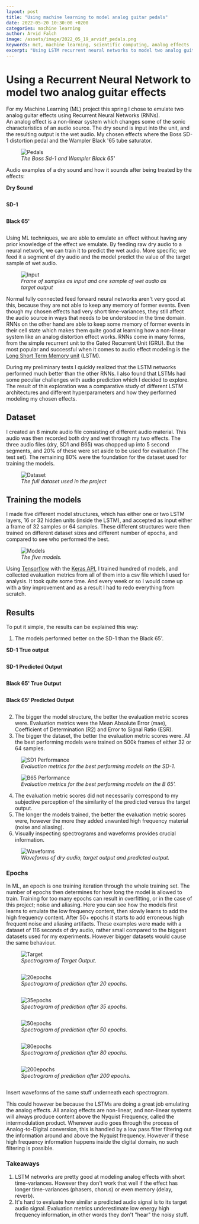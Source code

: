 ```yaml
---
layout: post
title: "Using machine learning to model analog guitar pedals"
date: 2022-05-20 10:30:00 +0200
categories: machine learning
author: Arvid Falch
image: /assets/image/2022_05_19_arvidf_pedals.png
keywords: mct, machine learning, scientific computing, analog effects
excerpt: "Using LSTM recurrent neural networks to model two analog guitar pedals."
---
```




# **Using a Recurrent Neural Network to model two analog guitar effects**

For my Machine Learning (ML) project this spring I chose to emulate two analog guitar effects using Recurrent Neural Networks (RNNs).  
An analog effect is a non-linear system which changes some of the sonic characteristics of an audio source. The dry sound is input into the unit, and the resulting output is the wet audio. My chosen effects where the Boss SD-1 distortion pedal and the Wampler Black '65 tube saturator.



<figure style="float: none">
   <img src="/assets/image/2022_05_19_arvidf_pedals.png" alt="Pedals" title="" width="auto" />
   <figcaption><i>The Boss Sd-1 and Wampler Black 65'</i></figcaption>
</figure>

Audio examples of a dry sound and how it sounds after being treated by the effects:

**Dry Sound**

<div class="waveform" id="Dry_1"></div>

**SD-1**

<div class="waveform" id="SD1_1"></div>

**Black 65'**

<div class="waveform" id="B65_1"></div>

Using ML techniques, we are able to emulate an effect without having any prior knowledge of the effect we emulate. By feeding raw dry audio to a neural network, we can train it to predict the wet audio. More specific; we feed it a segment of dry audio and the model predict the value of the target sample of wet audio.

<figure style="float: none">
   <img src="/assets/image/2022_05_19_arvidf_feature_input.png" alt="Input" title="" width="auto" />
   <figcaption><i>Frame of samples as input and one sample of wet audio as target output</i></figcaption>
</figure>


Normal fully connected feed forward neural networks aren't very good at this, because they are not able to keep any memory of former events. Even though my chosen effects had very short time-variances, they still affect the audio source in ways that needs to be understood in the time domain. RNNs on the other hand are able to keep some memory of former events in their cell state which makes them quite good at learning how a non-linear system like an analog distortion effect works.
RNNs come in many forms, from the simple recurrent unit to the Gated Recurrent Unit (GRU). But the most popular and successful when it comes to audio effect modeling is the [Long Short Term Memory unit](https://colah.github.io/posts/2015-08-Understanding-LSTMs/) (LSTM).

During my preliminary tests I quickly realized that the LSTM networks performed much better than the other RNNs. I also found that LSTMs had some peculiar challenges with audio prediction which I decided to explore. The result of this exploration was a comparative study of different LSTM architectures and different hyperparameters and how they performed modeling my chosen effects.

## **Dataset**

I created an 8 minute audio file consisting of different audio material. This audio was then recorded both dry and wet through my two effects. The three audio files (dry, SD1 and B65) was chopped up into 5 second segments, and 20% of these were set aside to be used for evaluation (The test set). The remaining 80% were the foundation for the dataset used for training the models.

<figure style="float: none">
   <img src="/assets/image/2022_05_19_arvidf_DatasetDryNotated.png" alt="Dataset" title="" width="auto" />
   <figcaption><i>The full dataset used in the project</i></figcaption>
</figure>

## **Training the models**

I made five different model structures, which has either one or two LSTM layers, 16 or 32 hidden units (inside the LSTM), and accepted as input either a frame of 32 samples or 64 samples. These different structures were then trained on different dataset sizes and different number of epochs, and compared to see who performed the best.

<figure style="float: none">
   <img src="/assets/image/2022_05_19_arvidf_models.png" alt="Models" title="" width="auto" />
   <figcaption><i>The five models.</i></figcaption>
</figure>


Using [Tensorflow](https://www.tensorflow.org/) with the [Keras API](https://keras.io/), I trained hundred of models, and collected evaluation metrics from all of them into a csv file which I used for analysis. It took quite some time.
And every week or so I would come up with a tiny improvement and as a result I had to redo everything from scratch.

## **Results**

To put it simple, the results can be explained this way:

1. The models performed better on the SD-1 than the Black 65'.

**SD-1 True output**

<div class="waveform" id="SD1_True"></div>

**SD-1 Predicted Output**

<div class="waveform" id="SD1_Predicted"></div>

**Black 65' True Output**

<div class="waveform" id="B65_True"></div>


**Black 65' Predicted Output**

<div class="waveform" id="B65_Predicted"></div>


2. The bigger the model structure, the better the evaluation metric scores were. Evaluation metrics were the Mean Absolute Error (mae), Coefficient of Determination (R2) and Error to Signal Ratio (ESR).
3. The bigger the dataset, the better the evaluation metric scores were.
All the best performing models were trained on 500k frames of either 32 or 64 samples.

<figure style="float: none">
   <img src="/assets/image/2022_05_19_arvidf_SD1_perf.png" alt="SD1 Performance" title="" width="auto" />
   <figcaption><i>Evaluation metrics for the best performing models on the SD-1.</i></figcaption>
</figure>

<figure style="float: none">
   <img src="/assets/image/2022_05_19_arvidf_B65_perf.png" alt="B65 Performance" title="" width="auto" />
   <figcaption><i>Evaluation metrics for the best performing models on the B 65'.</i></figcaption>
</figure>

4. The evaluation metric scores did not necessarily correspond to my subjective perception of the similarity of the predicted versus the target output.
5. The longer the models trained, the better the evaluation metric scores were, however the more they added unwanted high frequency material (noise and aliasing).
6. Visually inspecting spectrograms and waveforms provides crucial information.


<figure style="float: none">
   <img src="/assets/image/2022_05_19_arvidf_waveformcompare 2.png" alt="Waveforms" title="" width="auto" />
   <figcaption><i>Waveforms of dry audio, target output and predicted output.</i></figcaption>
</figure>

### **Epochs**

In ML, an epoch is one training iteration through the whole training set. The number of epochs then determines for how long the model is allowed to train. Training for too many epochs can result in overfitting, or in the case of this project; noise and aliasing.
Here you can see how the models first learns to emulate the low frequency content, then slowly learns to add the high frequency content. After 50+ epochs it starts to add erroneous high frequent noise and aliasing artifacts.
These examples were made with a dataset of 116 seconds of dry audio, rather small compared to the biggest datasets used for my experiments. However bigger datasets would cause the same behaviour.  


<figure style="float: none">
   <img src="/assets/image/2022_05_19_arvidf_target_output.png" alt="Target" title="" width="auto" />
   <figcaption><i>Spectrogram of Target Output.</i></figcaption>
</figure>

<div class="waveform" id="Target_output"></div>

<figure style="float: none">
   <img src="/assets/image/2022_05_19_arvidf_20epochs.png" alt="20epochs" title="" width="auto" />
   <figcaption><i>Spectrogram of prediction after 20 epochs.</i></figcaption>
</figure>

<div class="waveform" id="20_epochs"></div>

<figure style="float: none">
   <img src="/assets/image/2022_05_19_arvidf_35epochs.png" alt="35epochs" title="" width="auto" />
   <figcaption><i>Spectrogram of prediction after 35 epochs.</i></figcaption>
</figure>

<div class="waveform" id="35_epochs"></div>

<figure style="float: none">
   <img src="/assets/image/2022_05_19_arvidf_50epochs.png" alt="50epochs" title="" width="auto" />
   <figcaption><i>Spectrogram of prediction after 50 epochs.</i></figcaption>
</figure>

<div class="waveform" id="50_epochs"></div>

<figure style="float: none">
   <img src="/assets/image/2022_05_19_arvidf_80epochs.png" alt="80epochs" title="" width="auto" />
   <figcaption><i>Spectrogram of prediction after 80 epochs.</i></figcaption>
</figure>

<div class="waveform" id="80_epochs"></div>

<figure style="float: none">
   <img src="/assets/image/2022_05_19_arvidf_200epochs.png" alt="200epochs" title="" width="auto" />
   <figcaption><i>Spectrogram of prediction after 200 epochs.</i></figcaption>
</figure>

<div class="waveform" id="200_epochs"></div>



Insert waveforms of the same stuff underneath each spectrogram.

This could however be because the LSTMs are doing a great job emulating the analog effects. All analog effects are non-linear, and non-linear systems will always produce content above the Nyquist Frequency, called the intermodulation product. Whenever audio goes through the process of Analog-to-Digital conversion, this is handled by a low pass filter filtering out the information around and above the Nyquist frequency. However if these high frequency information happens inside the digital domain, no such filtering is possible.  

### **Takeaways**

1. LSTM networks are pretty good at modeling analog effects with short time-variances. However they don't work that well if the effect has longer time-variances (phasers, chorus) or even memory (delay, reverb).
2. It's hard to evaluate how similar a predicted audio signal is to its target audio signal. Evaluation metrics underestimate low energy high frequency information, in other words they don't "hear" the noisy stuff.









<!-- END OF BLOG POST -->

<style>

.btn {
  color: #fff;
  background-color: #2c3e50;
  border-color: #2c3e50;

  border: 1px solid transparent;
  padding: .375rem .75rem;
  font-size: 1rem;
  border-radius: .25rem;
  transition: color .15s ease-in-out,background-color .15s ease-in-out,border-color .15s ease-in-out,box-shadow .15s ease-in-out;
}

/* Darker background on mouse-over */
.btn:hover {
  background-color: RoyalBlue;

}

button:not(:disabled) {
  cursor: pointer;
}

code {
  color: #e83e8c;
  /* word-wrap: break-word; */
}

.waveform {
  display: flex;
  flex-direction: column;
  width: 90%;
  margin: auto;
}

</style>

<!-- external lib used to display waveforms -->
<!-- <script src="https://unpkg.com/wavesurfer.js"></script> -->
<script src="https://unpkg.com/wavesurfer.js@5.0.1/dist/wavesurfer.js"></script>

<script>

const audioSamples = [

    {
        path: "https://drive.google.com/file/d/1mKtiOOMtzUQa1Ozou1jmnz2r0qWeqUFn/view?usp=sharing",
        anchor: "Dry_1",
        color: "#ffa600",
        alert: false,
    },
    {
        path: "https://drive.google.com/file/d/1lbvtV0v-uYFEg4Q59y8RM3BVPq9FilRb/view?usp=sharing",
        anchor: "SD1_1",
        color: "#328d78",
        alert: false,
    },

    {
        path: "https://drive.google.com/file/d/1DzDGQxoLtHBme7wpy_y8d8maGkJdzUa3/view?usp=sharing",
        anchor: "B65_1",
        color: "#D93821",
        alert: false,
    },
    {
        path: "https://drive.google.com/file/d/1wEl_lvIhuRY2j_mzI-wYZOhN4Y6esbTD/view?usp=sharing",
        anchor: "SD1_True",
        color: "#1869ca",
        alert: false,
    },

    {
       path: "https://drive.google.com/file/d/14HTJUbrXPe3I0Qj2Du2K_E_o1YyT5rwL/view?usp=sharing",
       anchor: "SD1_Predicted",
       color: "blue",
       alert: false,
     },
     {
         path: "https://drive.google.com/file/d/1npqGRivQac6LhKfNWH9E91eMy6pRyd3z/view?usp=sharing",
         anchor: "B65_True",
         color: "#ffa600",
         alert: false,
     },
     {
         path: "https://drive.google.com/file/d/1adZ9fLmdbVOFRTCzfwoXNB1a1V1kgOSC/view?usp=sharing",
         anchor: "B65_Predicted",
         color: "#328d78",
         alert: false,
     },

     {
         path: "https://drive.google.com/file/d/1J1ckPldAUqdNqm0iJiUYEKGgXNfzCwzW/view?usp=sharing",
         anchor: "Target_output",
         color: "#D93821",
         alert: false,
     },
     {
         path: "https://drive.google.com/file/d/18NQtj-TN88X40epJfKIKwRCRqRe4Fkyp/view?usp=sharing",
         anchor: "20_epochs",
         color: "#1869ca",
         alert: false,
     },

     {
        path: "https://drive.google.com/file/d/1IafeEEwyPOIgRBUWohhbbcJUBmp_FInE/view?usp=sharing",
        anchor: "35_epochs",
        color: "blue",
        alert: false,
      },
      {
         path: "https://drive.google.com/file/d/1FB1B2fPsPZh--wGqryFLCUO1xb2aIEx9/view?usp=sharing",
         anchor: "50_epochs",
         color: "blue",
         alert: false,
       },
       {
           path: "https://drive.google.com/file/d/10m7rughAsOHkQqaiXI7Ub4TjOkb_Rriw/view?usp=sharing",
           anchor: "80_epochs",
           color: "#ffa600",
           alert: false,
       },
       {
           path: "https://drive.google.com/file/d/1J2xJDvCTdVScqtM2NIJodYYLwCsyJ6GQ/view?usp=sharing",
           anchor: "200_epochs",
           color: "#328d78",
           alert: false,
       },


];

const addPlayText = (sample) => "Play" + (sample.alert ? "  ⚠️" : "");

audioSamples.forEach((sample) => {
    const id = sample.anchor;
    const waveformDiv = document.querySelector("#" + id);

    const playButton = document.createElement("button");
    playButton.id = "button-" + id;
    playButton.style.margin = "auto";
    playButton.classList = "btn btn-primary";
    playButton.innerText = "Play";

    const wavesurfer = WaveSurfer.create({
        container: "#" + id,
        mediaControls: true,
        height: 64,
        waveColor: sample.color,
    });
    wavesurfer.load(sample.path);
    wavesurfer.once("ready", () => {
        waveformDiv.appendChild(playButton);
        playButton.onclick = () => {
            wavesurfer.playPause();
            if (playButton.innerText.startsWith("Pause")) {
                playButton.innerText = "Play";
            } else if (playButton.innerText.startsWith("Play")) {
                playButton.innerText = "Pause";
            }
        };
    });
    wavesurfer.once("finish", () => {
        playButton.innerText = "Play";
    });
});

</script>
